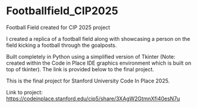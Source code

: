 # Footballfield_CIP2025
Football Field created for CIP 2025 project 

I created a replica of a football field along with showcasing a person on the field kicking a football through the goalposts. 

Built completely in Python using a simplified version of Tkinter (Note: created within the Code in Place IDE graphics environment which is built on top of tkinter). The link is provided below to the final project. 

This is the final project for Stanford University Code In Place 2025. 

Link to project: https://codeinplace.stanford.edu/cip5/share/3XAgW2GtmnXfi40esN7u


